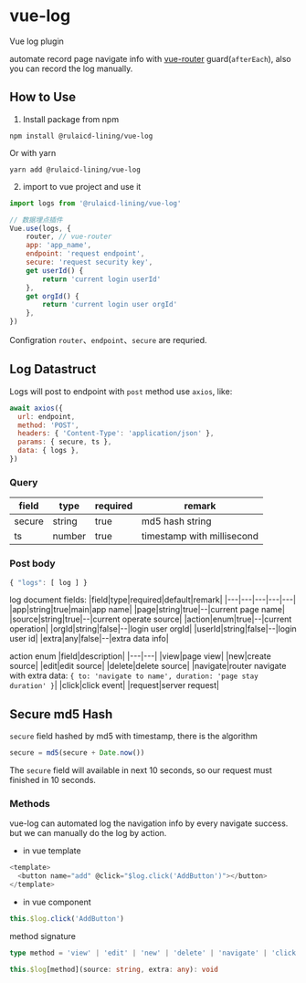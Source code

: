# vue-log
Vue log plugin

automate record page navigate info with [vue-router]('https://github.com/vuejs/router#readme') guard(`afterEach`), also you can record the log manually.
## How to Use
1. Install package from npm
```shell
npm install @rulaicd-lining/vue-log
```
Or with yarn
```shell
yarn add @rulaicd-lining/vue-log
```
2. import to vue project and use it
```js
import logs from '@rulaicd-lining/vue-log'

// 数据埋点插件
Vue.use(logs, {
    router, // vue-router
    app: 'app_name',
    endpoint: 'request endpoint',
    secure: 'request security key',
    get userId() {
        return 'current login userId'
    },
    get orgId() {
        return 'current login user orgId'
    },
})
```
Configration `router`、`endpoint`、`secure` are requried.

## Log Datastruct
Logs will post to endpoint with `post` method use `axios`, like:
```js
await axios({
  url: endpoint,
  method: 'POST',
  headers: { 'Content-Type': 'application/json' },
  params: { secure, ts },
  data: { logs },
})

```

### Query
|field|type|required|remark|
|---|---|---|---|
|secure|string|true|md5 hash string|
|ts|number|true|timestamp with millisecond|


### Post body
```js
{ "logs": [ log ] }
```
log document fields:
|field|type|required|default|remark|
|---|---|---|---|---|
|app|string|true|main|app name|
|page|string|true|--|current page name|
|source|string|true|--|current operate source|
|action|enum|true|--|current operation|
|orgId|string|false|--|login user orgId|
|userId|string|false|--|login user id|
|extra|any|false|--|extra data info|

action enum
|field|description|
|---|---|
|view|page view|
|new|create source|
|edit|edit source|
|delete|delete source|
|navigate|router navigate with extra data: `{ to: 'navigate to name', duration: 'page stay duration' }`|
|click|click event|
|request|server request|

## Secure md5 Hash
`secure` field hashed by md5 with timestamp, there is the algorithm
```js
secure = md5(secure + Date.now())
```
The `secure` field will available in next 10 seconds, so our request must finished in 10 seconds.

### Methods
vue-log can automated log the navigation info by every navigate success. but we can manually do the log by action.

- in vue template
```js
<template>
  <button name="add" @click="$log.click('AddButton')"></button>
</template>
```
- in vue component
```js
this.$log.click('AddButton')
```


method signature
```ts
type method = 'view' | 'edit' | 'new' | 'delete' | 'navigate' | 'click' | 'request'

this.$log[method](source: string, extra: any): void
```